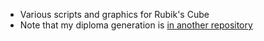 - Various scripts and graphics for Rubik's Cube
- Note that my diploma generation is [in another repository](https://github.com/robertvandeneynde/rubiks-compet-diplomas)
